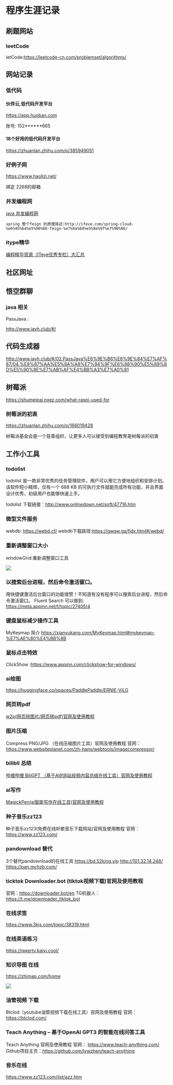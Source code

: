 # 程序生涯记录

## 刷题网站

### leetCode

letCode:https://leetcode-cn.com/problemset/algorithms/



## 网站记录

### 低代码

#### 伙伴云,低代码开发平台

https://app.huoban.com

账号: 152******665

#### 18个好用的低代码开发平台

https://zhuanlan.zhihu.com/p/385949051


### 好例子网

https://www.haolizi.net/

绑定 2268的邮箱


### 并发编程网

[java 并发编程网](http://ifeve.com/)


```
spring 整个feign 的原理简述:http://ifeve.com/spring-cloud-%e6%95%b4%e5%90%88-feign-%e7%9a%84%e5%8e%9f%e7%90%86/
```

### itype精华



[编程精华资源（ITeye优秀专栏）大汇总](https://www.iteye.com/magazines/130#560)


## 社区网址


## 悟空群聊



### java 相关

PassJava :

http://www.jayh.club/#/

## 代码生成器


http://www.jayh.club/#/02.PassJava%E6%9E%B6%E6%9E%84%E7%AF%87/04.%E8%87%AA%E5%8A%A8%E7%94%9F%E6%88%90%E5%89%8D%E5%90%8E%E7%AB%AF%E4%BB%A3%E7%A0%81



## 树莓派



https://shumeipai.nxez.com/what-raspi-used-for

### 树莓派的初衷
https://zhuanlan.zhihu.com/p/166019428

树莓派基金会是一个慈善组织，让更多人可以接受到编程教育是树莓派的初衷



## 工作小工具

### todolist

todolist 是一款非常优秀的任务管理软件，用户可以用它方便地组织和安排计划。该软件短小精悍，仅有一个 688 KB 的可执行文件就能完成所有功能，并且界面设计优秀，初级用户也能够快速上手。

todolist 下载链接：http://www.onlinedown.net/soft/47716.htm

### 微型文件服务


webdb: https://webd.cf/
webdb下载路径:https://gwgw.ga/fidx.html#/webd/

### 重新调整窗口大小

windowGrid:重新调整窗口工具

![](assets/000/01/01/100-1640756968188.png)

### 以搜索后台进程，然后命令激活窗口。

用快捷键激活后台窗口的功能很赞！不知道有没有程序可以搜索后台进程，然后命令激活窗口。
Fluent Search 可以做到: https://meta.appinn.net/t/topic/27405/4

### 键盘鼠标减少操作工具

MyKeymap 简介
https://xianyukang.com/MyKeymap.html#mykeymap-%E7%AE%80%E4%BB%8B

### 鼠标点击特效


ClickShow :https://www.appinn.com/clickshow-for-windows/


### ai绘图

https://huggingface.co/spaces/PaddlePaddle/ERNIE-ViLG


### 网页转pdf

[w2p(网页转图片/网页转pdf)官网及使用教程 ](https://www.web2pdfconvert.com/)


### 图片压缩

Compress PNG/JPG （在线压缩图片工具）官网及使用教程
官网：https://www.websiteplanet.com/zh-hans/webtools/imagecompressor/


### bilibli 总结

[哔哩哔哩 BiliGPT （基于AI的B站视频内容总结在线工具）官网及使用教程](https://chat-bilibili-video.vercel.app/)


### ai写作

[MagickPen(ai智能写作在线工具)官网及使用教程](https://magickpen.com/)


### 种子音乐zz123
种子音乐zz123(免费在线听歌音乐下载网站)官网及使用教程
官网：https://www.zz123.com/



### pandownload 替代


3个替代pandownload的在线工具
https://bd.52king.vip
http://101.32.14.248/
https://pan.mchzb.com/



### ticktok Downloader.bot (tiktok视频下载)官网及使用教程



官网：https://downloader.bot/en
TG机器人：https://t.me/downloader_tiktok_bot


### 在线求签

https://www.3kjs.com/topic/38319.html


### 在线英语练习

https://qwerty.kaiyi.cool/


### 知识导图 在线




https://zhimap.com/home


![](assets/000/01/01/100-1679640542948.png)


### 油管视频 下载


Btclod（youtube油管视频下载在线工具）官网及使用教程
官网：https://btclod.com/


### Teach Anything – 基于OpenAl GPT3 的智能在线问答工具

Teach Anything 官网及使用教程
官网： https://www.teach-anything.com/
Github项目主页：https://github.com/lvwzhen/teach-anything


### 音乐在线

https://www.zz123.com/list/azz.htm